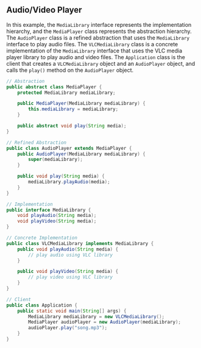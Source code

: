 ## Audio/Video Player
In this example, the `MediaLibrary` interface represents the implementation hierarchy, and the `MediaPlayer` class represents the abstraction hierarchy. The `AudioPlayer` class is a refined abstraction that uses the `MediaLibrary` interface to play audio files. The `VLCMediaLibrary` class is a concrete implementation of the `MediaLibrary` interface that uses the VLC media player library to play audio and video files. The `Application` class is the client that creates a `VLCMediaLibrary` object and an `AudioPlayer` object, and calls the `play()` method on the `AudioPlayer` object.
```java
// Abstraction
public abstract class MediaPlayer {
    protected MediaLibrary mediaLibrary;

    public MediaPlayer(MediaLibrary mediaLibrary) {
        this.mediaLibrary = mediaLibrary;
    }

    public abstract void play(String media);
}

// Refined Abstraction
public class AudioPlayer extends MediaPlayer {
    public AudioPlayer(MediaLibrary mediaLibrary) {
        super(mediaLibrary);
    }

    public void play(String media) {
        mediaLibrary.playAudio(media);
    }
}

// Implementation
public interface MediaLibrary {
    void playAudio(String media);
    void playVideo(String media);
}

// Concrete Implementation
public class VLCMediaLibrary implements MediaLibrary {
    public void playAudio(String media) {
        // play audio using VLC library
    }

    public void playVideo(String media) {
        // play video using VLC library
    }
}

// Client
public class Application {
    public static void main(String[] args) {
        MediaLibrary mediaLibrary = new VLCMediaLibrary();
        MediaPlayer audioPlayer = new AudioPlayer(mediaLibrary);
        audioPlayer.play("song.mp3");
    }
}
```